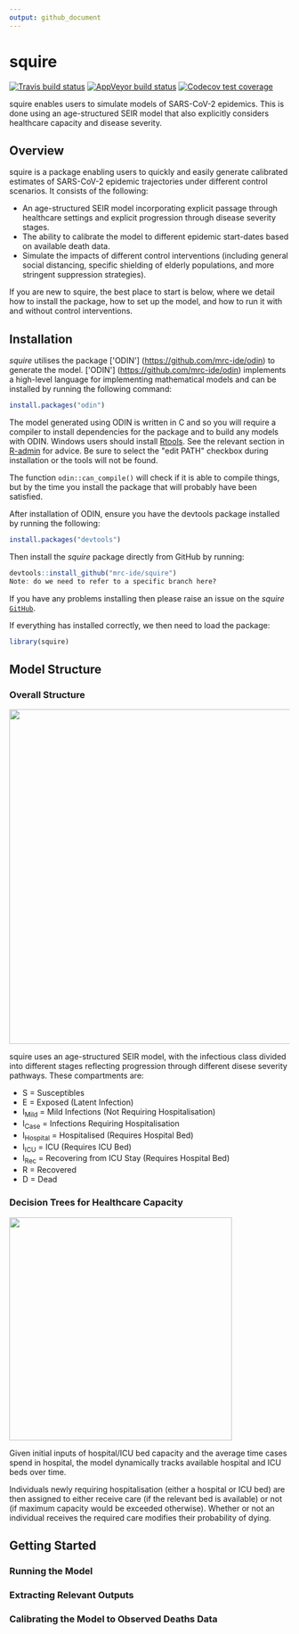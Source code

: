 ```yaml
---
output: github_document
---
```




<!-- README.md is generated from README.Rmd. Please edit that file -->



# squire

<!-- badges: start -->
[![Travis build status](https://travis-ci.org/mrc-ide/squire.svg?branch=master)](https://travis-ci.org/mrc-ide/squire)
[![AppVeyor build status](https://ci.appveyor.com/api/projects/status/github/mrc-ide/squire?branch=master&svg=true)](https://ci.appveyor.com/project/mrc-ide/squire)
[![Codecov test coverage](https://codecov.io/gh/mrc-ide/squire/branch/master/graph/badge.svg)](https://codecov.io/gh/mrc-ide/squire?branch=master)
<!-- badges: end -->

squire enables users to simulate models of SARS-CoV-2 epidemics. This is done using an age-structured SEIR model that also explicitly considers healthcare capacity and disease severity. 

## Overview

squire is a package enabling users to quickly and easily generate calibrated estimates of SARS-CoV-2 epidemic trajectories under different control scenarios. It consists of the following:

* An age-structured SEIR model incorporating explicit passage through healthcare settings and explicit progression through disease severity stages.
* The ability to calibrate the model to different epidemic start-dates based on available death data.
* Simulate the impacts of different control interventions (including general social distancing, specific shielding of elderly populations, and more stringent suppression strategies).

If you are new to squire, the best place to start is below, where we detail how to install the package, how to set up the model, and how to run it with and without control interventions. 

## Installation

<i>squire</i> utilises the package ['ODIN'] (https://github.com/mrc-ide/odin) to generate the model. ['ODIN'] (https://github.com/mrc-ide/odin) implements a high-level language for implementing mathematical models and can be installed by running the following command:

```r
install.packages("odin")
```

The model generated using ODIN is written in C and so you will require a compiler to install dependencies for the package and to build any models with ODIN. Windows users should install [Rtools](https://cran.r-project.org/bin/windows/Rtools/).  See the relevant section in [R-admin](https://cran.r-project.org/doc/manuals/r-release/R-admin.html#The-Windows-toolset) for advice.  Be sure to select the "edit PATH" checkbox during installation or the tools will not be found.

The function `odin::can_compile()` will check if it is able to compile things, but by the time you install the package that will probably have been satisfied.

After installation of ODIN, ensure you have the devtools package installed by running the following:

``` r
install.packages("devtools")
```
Then install the <i>squire</i> package directly from GitHub by running:

``` r
devtools::install_github("mrc-ide/squire")
Note: do we need to refer to a specific branch here? 
```
If you have any problems installing then please raise an issue on the <i>squire</i> [`GitHub`](https://github.com/mrc-ide/squire/issues). 

If everything has installed correctly, we then need to load the package: 
``` r
library(squire)
```

## Model Structure

### Overall Structure

<img src="https://github.com/mrc-ide/squire/blob/healthcare_capacity/images/Explicit_Healthcare_Model_Structure.JPG" align="center" style = "border: none; float: center;" width = "600px">

squire uses an age-structured SEIR model, with the infectious class divided into different stages reflecting progression through different disese severity pathways. These compartments are:  
* S = Susceptibles  
* E = Exposed (Latent Infection)  
* I<sub>Mild</sub> = Mild Infections (Not Requiring Hospitalisation)  
* I<sub>Case</sub> = Infections Requiring Hospitalisation  
* I<sub>Hospital</sub> = Hospitalised (Requires Hospital Bed)  
* I<sub>ICU</sub> = ICU (Requires ICU Bed)  
* I<sub>Rec</sub> = Recovering from ICU Stay (Requires Hospital Bed)  
* R = Recovered  
* D = Dead  

### Decision Trees for Healthcare Capacity 
<img src="https://github.com/mrc-ide/squire/blob/healthcare_capacity/images/Explicit_Healthcare_Oxygen_Decision_Tree.JPG" align="center" style = "border: none; float: center;" width = "400px">

Given initial inputs of hospital/ICU bed capacity and the average time cases spend in hospital, the model dynamically tracks available hospital and ICU beds over time. 

Individuals newly requiring hospitalisation (either a hospital or ICU bed) are then assigned to either receive care (if the relevant bed is available) or not (if maximum capacity would be exceeded otherwise). Whether or not an individual receives the required care modifies their probability of dying.  

## Getting Started

### Running the Model

### Extracting Relevant Outputs 

### Calibrating the Model to Observed Deaths Data

###


